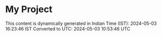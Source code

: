 # My Project

This content is dynamically generated in Indian Time (IST): 2024-05-03 16:23:46 IST
Converted to UTC: 2024-05-03 10:53:46 UTC
